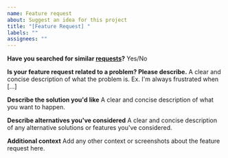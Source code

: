 ```yaml
---
name: Feature request
about: Suggest an idea for this project
title: "[Feature Request] "
labels: ""
assignees: ""
---
```


**Have you searched for similar [requests](https://github.com/SillyTavern/SillyTavern/issues?q=)?**
Yes/No

**Is your feature request related to a problem? Please describe.**
A clear and concise description of what the problem is. Ex. I'm always frustrated when [...]

**Describe the solution you'd like**
A clear and concise description of what you want to happen.

**Describe alternatives you've considered**
A clear and concise description of any alternative solutions or features you've considered.

**Additional context**
Add any other context or screenshots about the feature request here.
